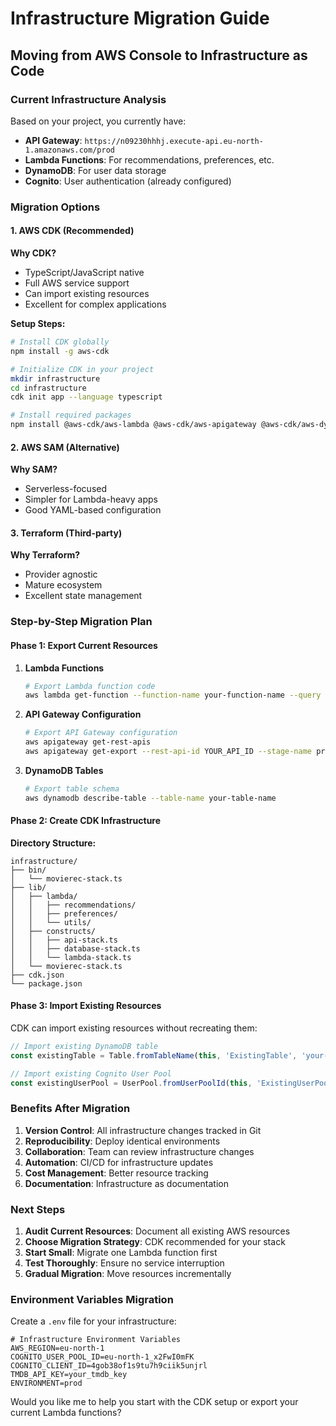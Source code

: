 # Infrastructure Migration Guide
## Moving from AWS Console to Infrastructure as Code

### Current Infrastructure Analysis
Based on your project, you currently have:
- **API Gateway**: `https://n09230hhhj.execute-api.eu-north-1.amazonaws.com/prod`
- **Lambda Functions**: For recommendations, preferences, etc.
- **DynamoDB**: For user data storage
- **Cognito**: User authentication (already configured)

### Migration Options

#### 1. AWS CDK (Recommended)
**Why CDK?**
- TypeScript/JavaScript native
- Full AWS service support
- Can import existing resources
- Excellent for complex applications

**Setup Steps:**
```bash
# Install CDK globally
npm install -g aws-cdk

# Initialize CDK in your project
mkdir infrastructure
cd infrastructure
cdk init app --language typescript

# Install required packages
npm install @aws-cdk/aws-lambda @aws-cdk/aws-apigateway @aws-cdk/aws-dynamodb @aws-cdk/aws-cognito
```

#### 2. AWS SAM (Alternative)
**Why SAM?**
- Serverless-focused
- Simpler for Lambda-heavy apps
- Good YAML-based configuration

#### 3. Terraform (Third-party)
**Why Terraform?**
- Provider agnostic
- Mature ecosystem
- Excellent state management

### Step-by-Step Migration Plan

#### Phase 1: Export Current Resources
1. **Lambda Functions**
   ```bash
   # Export Lambda function code
   aws lambda get-function --function-name your-function-name --query 'Code.Location'
   ```

2. **API Gateway Configuration**
   ```bash
   # Export API Gateway configuration
   aws apigateway get-rest-apis
   aws apigateway get-export --rest-api-id YOUR_API_ID --stage-name prod --export-type swagger
   ```

3. **DynamoDB Tables**
   ```bash
   # Export table schema
   aws dynamodb describe-table --table-name your-table-name
   ```

#### Phase 2: Create CDK Infrastructure

**Directory Structure:**
```
infrastructure/
├── bin/
│   └── movierec-stack.ts
├── lib/
│   ├── lambda/
│   │   ├── recommendations/
│   │   ├── preferences/
│   │   └── utils/
│   ├── constructs/
│   │   ├── api-stack.ts
│   │   ├── database-stack.ts
│   │   └── lambda-stack.ts
│   └── movierec-stack.ts
├── cdk.json
└── package.json
```

#### Phase 3: Import Existing Resources
CDK can import existing resources without recreating them:

```typescript
// Import existing DynamoDB table
const existingTable = Table.fromTableName(this, 'ExistingTable', 'your-table-name');

// Import existing Cognito User Pool
const existingUserPool = UserPool.fromUserPoolId(this, 'ExistingUserPool', 'eu-north-1_x2FwI0mFK');
```

### Benefits After Migration

1. **Version Control**: All infrastructure changes tracked in Git
2. **Reproducibility**: Deploy identical environments
3. **Collaboration**: Team can review infrastructure changes
4. **Automation**: CI/CD for infrastructure updates
5. **Cost Management**: Better resource tracking
6. **Documentation**: Infrastructure as documentation

### Next Steps

1. **Audit Current Resources**: Document all existing AWS resources
2. **Choose Migration Strategy**: CDK recommended for your stack
3. **Start Small**: Migrate one Lambda function first
4. **Test Thoroughly**: Ensure no service interruption
5. **Gradual Migration**: Move resources incrementally

### Environment Variables Migration

Create a `.env` file for your infrastructure:
```env
# Infrastructure Environment Variables
AWS_REGION=eu-north-1
COGNITO_USER_POOL_ID=eu-north-1_x2FwI0mFK
COGNITO_CLIENT_ID=4gob38of1s9tu7h9ciik5unjrl
TMDB_API_KEY=your_tmdb_key
ENVIRONMENT=prod
```

Would you like me to help you start with the CDK setup or export your current Lambda functions?
